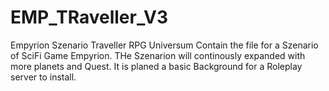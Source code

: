 # EMP_TRaveller_V3
Empyrion Szenario Traveller RPG Universum
Contain the file for a Szenario of SciFi Game Empyrion.
THe Szenarion will continously expanded with more planets and Quest.
It is planed a basic Background for a Roleplay server to install.
